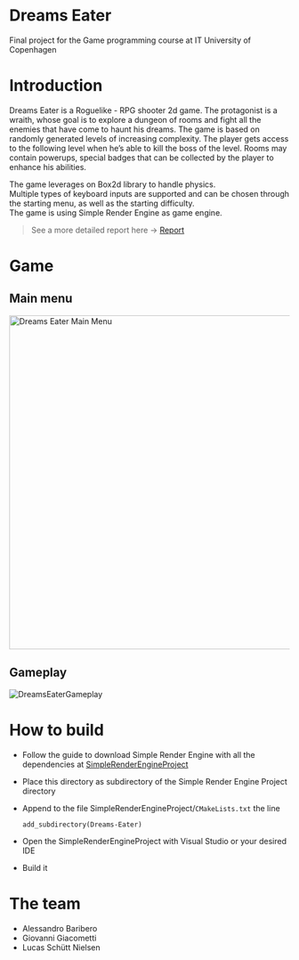 # Dreams Eater
Final project for the Game programming course at IT University of Copenhagen

# Introduction
Dreams Eater is a Roguelike - RPG shooter 2d game. The protagonist is a
wraith, whose goal is to explore a dungeon of rooms and fight all the enemies
that have come to haunt his dreams. The game is based on randomly generated
levels of increasing complexity. The player gets access to the following level
when he’s able to kill the boss of the level. Rooms may contain powerups,
special badges that can be collected by the player to enhance his abilities.

The game leverages on Box2d library to handle physics.\
Multiple types of keyboard inputs are supported and can be chosen through the starting menu,
as well as the starting difficulty.\
The game is using Simple Render Engine as game engine.

> See a more detailed report here -> [Report](/Report.pdf)

# Game

## Main menu
<img src="https://user-images.githubusercontent.com/79710064/221548720-d691ee3f-f930-4fc5-830f-b0f4f5fe2067.gif" alt="Dreams Eater Main Menu" width="600" /> 

## Gameplay
![DreamsEaterGameplay](https://user-images.githubusercontent.com/79710064/221548062-231463eb-bee0-486f-8534-bf40aa0dcb22.gif)


# How to build
- Follow the guide to download Simple Render Engine with all the dependencies at [SimpleRenderEngineProject](https://github.com/mortennobel/SimpleRenderEngineProject)
- Place this directory as subdirectory of the Simple Render Engine Project directory
- Append to the file SimpleRenderEngineProject/`CMakeLists.txt` the line 

  ```
  add_subdirectory(Dreams-Eater)
  ```
- Open the SimpleRenderEngineProject with Visual Studio or your desired IDE
- Build it

# The team
- Alessandro Baribero
- Giovanni Giacometti
- Lucas Schütt Nielsen
